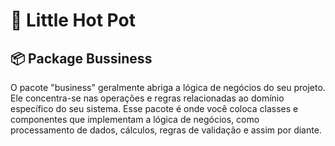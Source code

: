 # 🍱 Little Hot Pot

## 📦 Package Bussiness
O pacote "business" geralmente abriga a lógica de negócios do seu projeto. Ele concentra-se nas operações e regras relacionadas ao domínio específico do seu sistema. Esse pacote é onde você coloca classes e componentes que implementam a lógica de negócios, como processamento de dados, cálculos, regras de validação e assim por diante.